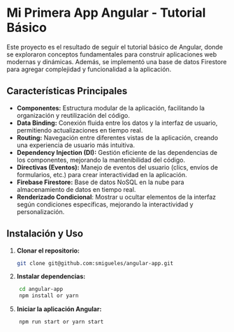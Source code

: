 # Mi Primera App Angular - Tutorial Básico

Este proyecto es el resultado de seguir el tutorial básico de Angular, donde se exploraron conceptos fundamentales para construir aplicaciones web modernas y dinámicas. Además, se implementó una base de datos Firestore para agregar complejidad y funcionalidad a la aplicación.

## Características Principales

- **Componentes:** Estructura modular de la aplicación, facilitando la organización y reutilización del código.
- **Data Binding:** Conexión fluida entre los datos y la interfaz de usuario, permitiendo actualizaciones en tiempo real.
- **Routing:** Navegación entre diferentes vistas de la aplicación, creando una experiencia de usuario más intuitiva.
- **Dependency Injection (DI):** Gestión eficiente de las dependencias de los componentes, mejorando la mantenibilidad del código.
- **Directivas (Eventos):** Manejo de eventos del usuario (clics, envíos de formularios, etc.) para crear interactividad en la aplicación.
- **Firebase Firestore:** Base de datos NoSQL en la nube para almacenamiento de datos en tiempo real.
- **Renderizado Condicional**: Mostrar u ocultar elementos de la interfaz según condiciones específicas, mejorando la interactividad y personalización.

## Instalación y Uso

1. **Clonar el repositorio:**

   ```bash
   git clone git@github.com:smigueles/angular-app.git
   ```

2. **Instalar dependencias:**

```bash
    cd angular-app
    npm install or yarn
```


5. **Iniciar la aplicación Angular:**

```bash
    npm run start or yarn start
```
